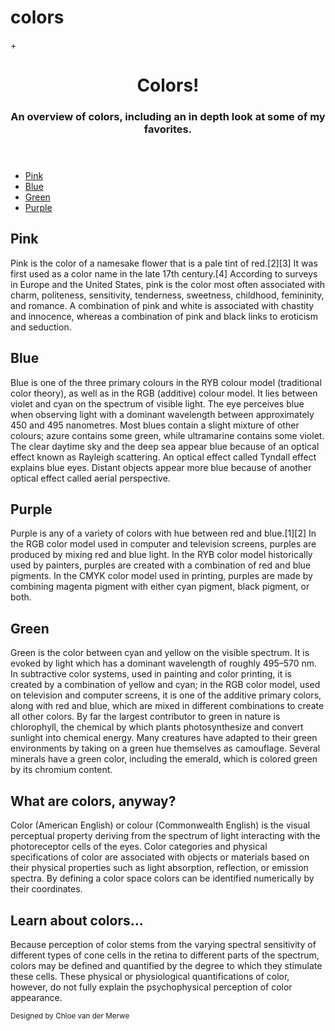 # colors

+<!DOCTYPE html>
<html lang="en">
<head>
  <meta charset="UTF-8">
  <meta name="viewport" content="width=device-width, initial-scale=1.0">
  <meta http-equiv="X-UA-Compatible" content="ie=edge">
  <title>Lab #4</title>
  <link rel="stylesheet" href="gridstyle.css">
</head>
<body>
<div class="container">
  <header>
    <h1 id="title">Colors!</h1>
    <h3>An overview of colors, including an in depth look at some of my favorites.</h3>
  </header>
  <nav>
    <ul>
      <li><a href="pink.png">Pink</a></li>
      <li><a href="blue.png">Blue</a></li>
      <li><a href="green.jpeg">Green</a></li>
      <li><a href="purple.png">Purple</a></li>
    </ul>
  </nav>
  <main>
  <section>
      <h2 id="pink">Pink</h2>
      <p>Pink is the color of a namesake flower that is a pale tint of red.[2][3] It was first used as a color name in the late 17th century.[4] According to surveys in Europe and the United States, pink is the color most often associated with charm, politeness, sensitivity, tenderness, sweetness, childhood, femininity, and romance. A combination of pink and white is associated with chastity and innocence, whereas a combination of pink and black links to eroticism and seduction.</p>
      <h2 id="blue">Blue</h2>
      <p>Blue is one of the three primary colours in the RYB colour model (traditional color theory), as well as in the RGB (additive) colour model. It lies between violet and cyan on the spectrum of visible light. The eye perceives blue when observing light with a dominant wavelength between approximately 450 and 495 nanometres. Most blues contain a slight mixture of other colours; azure contains some green, while ultramarine contains some violet. The clear daytime sky and the deep sea appear blue because of an optical effect known as Rayleigh scattering. An optical effect called Tyndall effect explains blue eyes. Distant objects appear more blue because of another optical effect called aerial perspective.</p>
      <h2 id="purple">Purple</h2>
      <p>Purple is any of a variety of colors with hue between red and blue.[1][2] In the RGB color model used in computer and television screens, purples are produced by mixing red and blue light. In the RYB color model historically used by painters, purples are created with a combination of red and blue pigments. In the CMYK color model used in printing, purples are made by combining magenta pigment with either cyan pigment, black pigment, or both.</p>
      <h2 id="green">Green</h2>
      <p>Green is the color between cyan and yellow on the visible spectrum. It is evoked by light which has a dominant wavelength of roughly 495–570 nm. In subtractive color systems, used in painting and color printing, it is created by a combination of yellow and cyan; in the RGB color model, used on television and computer screens, it is one of the additive primary colors, along with red and blue, which are mixed in different combinations to create all other colors. By far the largest contributor to green in nature is chlorophyll, the chemical by which plants photosynthesize and convert sunlight into chemical energy. Many creatures have adapted to their green environments by taking on a green hue themselves as camouflage. Several minerals have a green color, including the emerald, which is colored green by its chromium content.</p>
  </section>
  </main>
  <aside id="aside1">
    <h2>What are colors, anyway?</h2>
    <p>Color (American English) or colour (Commonwealth English) is the visual perceptual property deriving from the spectrum of light interacting with the photoreceptor cells of the eyes. Color categories and physical specifications of color are associated with objects or materials based on their physical properties such as light absorption, reflection, or emission spectra. By defining a color space colors can be identified numerically by their coordinates.</p>
  </aside>
  <aside id="aside2">
    <h2>Learn about colors...</h2>
    <p>Because perception of color stems from the varying spectral sensitivity of different types of cone cells in the retina to different parts of the spectrum, colors may be defined and quantified by the degree to which they stimulate these cells. These physical or physiological quantifications of color, however, do not fully explain the psychophysical perception of color appearance.</p>
  </aside>
  <footer>
    <small> Designed by Chloe van der Merwe</small>
  </footer>
</div>
</body>
</html>

